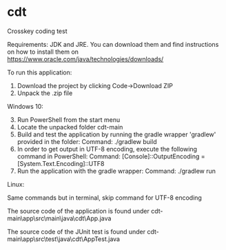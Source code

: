 # cdt
Crosskey coding test

Requirements: JDK and JRE. You can download them and find instructions on how to install them on https://www.oracle.com/java/technologies/downloads/

To run this application:

1. Download the project by clicking Code->Download ZIP
2. Unpack the .zip file

Windows 10:

3. Run PowerShell from the start menu
4. Locate the unpacked folder cdt-main
5. Build and test the application by running the gradle wrapper 'gradlew' provided in the folder:
  Command: ./gradlew build
6. In order to get output in UTF-8 encoding, execute the following command in PowerShell:
  Command: [Console]::OutputEncoding = [System.Text.Encoding]::UTF8
7. Run the application with the gradle wrapper:
  Command: ./gradlew run

Linux:

Same commands but in terminal, skip command for UTF-8 encoding
 

The source code of the application is found under cdt-main\app\src\main\java\cdt\App.java 

The source code of the JUnit test is found under cdt-main\app\src\test\java\cdt\AppTest.java


